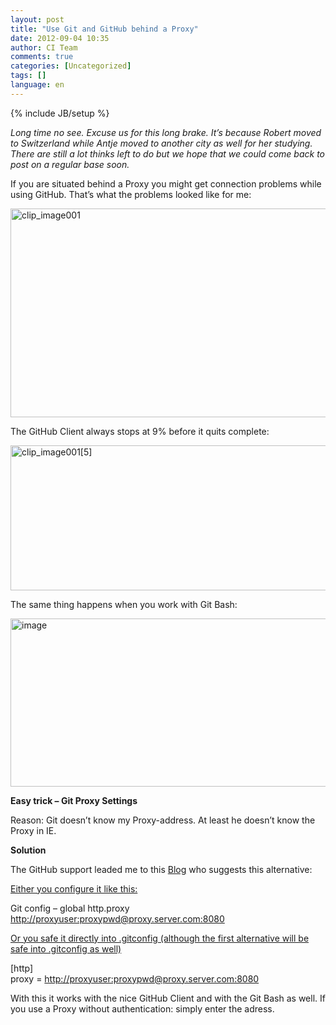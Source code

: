 ```yaml
---
layout: post
title: "Use Git and GitHub behind a Proxy"
date: 2012-09-04 10:35
author: CI Team
comments: true
categories: [Uncategorized]
tags: []
language: en
---
```

{% include JB/setup %}
<p><i>Long time no see. Excuse us for this long brake. It’s because Robert moved to Switzerland while Antje moved to another city as well for her studying. There are still a lot thinks left to do but we hope that we could come back to post on a regular base soon. </i></p>  
  
  
  <p>If you are situated behind a Proxy you might get connection problems while using GitHub. That’s what the problems looked like for me:</p>  <p><img style="background-image: none; border-bottom: 0px; border-left: 0px; padding-left: 0px; padding-right: 0px; border-top: 0px; border-right: 0px; padding-top: 0px" title="clip_image001" border="0" alt="clip_image001" src="{{BASE_PATH}}/assets/wp-images-de/clip_image001_thumb.jpg" width="585" height="334" /></p>  <p>The GitHub Client always stops at 9% before it quits complete: </p>  <p><img style="background-image: none; border-bottom: 0px; border-left: 0px; padding-left: 0px; padding-right: 0px; border-top: 0px; border-right: 0px; padding-top: 0px" title="clip_image001[5]" border="0" alt="clip_image001[5]" src="{{BASE_PATH}}/assets/wp-images-de/clip_image0015_thumb.jpg" width="589" height="232" /></p>  <p>The same thing happens when you work with Git Bash:</p>  <p><img style="background-image: none; border-bottom: 0px; border-left: 0px; padding-left: 0px; padding-right: 0px; border-top: 0px; border-right: 0px; padding-top: 0px" title="image" border="0" alt="image" src="{{BASE_PATH}}/assets/wp-images-de/image_thumb741.png" width="593" height="269" /></p>  <p><b>Easy trick – Git Proxy Settings</b></p>  
  <p>Reason: Git doesn’t know my Proxy-address. At least he doesn’t know the Proxy in IE.</p>  
  <p><b>Solution</b></p>  
  <p>The GitHub support leaded me to this <a href="http://www.lmxm.net/using-github-for-windows-behind-microsoft-isa-proxy/">Blog</a> who suggests this alternative:</p>  <p><u>Either you configure it like this:</u></p>  <p><u></u></p>  <p align="left">Git config – global http.proxy <a href="http://proxyuser:proxypwd@proxy.server.com:8080/">http://proxyuser:proxypwd@proxy.server.com:8080</a></p>  <p><u>Or you safe it directly into .gitconfig (although the first alternative will be safe into .gitconfig as well)</u></p>  <p><u></u></p>  <p>[http]   <br />proxy = <a href="http://proxyuser:proxypwd@proxy.server.com:8080/">http://proxyuser:proxypwd@proxy.server.com:8080</a></p>  <p>With this it works with the nice GitHub Client and with the Git Bash as well. If you use a Proxy without authentication: simply enter the adress.</p>
